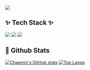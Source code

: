 <div>
  <!--Header-->
  <img src="https://capsule-render.vercel.app/api?type=venom&color=auto&height=200&section=header&text=Chaemin's%20Github&fontSize=90" />
</div>



  ## ✨ Tech Stack ✨ ##
  <img src="https://img.shields.io/badge/Python-3776AB?style=flat-square&logo=Python&logoColor=white&height=10"/>  <img src="https://img.shields.io/badge/Flutter-02569B?style=flat-square&logo=Flutter&logoColor=white&height=30"/>  <img src="https://img.shields.io/badge/Dart-0175C2?style=flat-square&logo=Dart&logoColor=white&height=30"/>
  
  ## 🤔 Github Stats
  [![Chaemin's GitHub stats](https://github-readme-stats.vercel.app/api?username=sopdsfji)](https://github.com/anuraghazra/github-readme-stats)
  [![Top Langs](https://github-readme-stats.vercel.app/api/top-langs/?username=sopdsfji&layout=donut)](https://github.com/anuraghazra/github-readme-stats)
  


